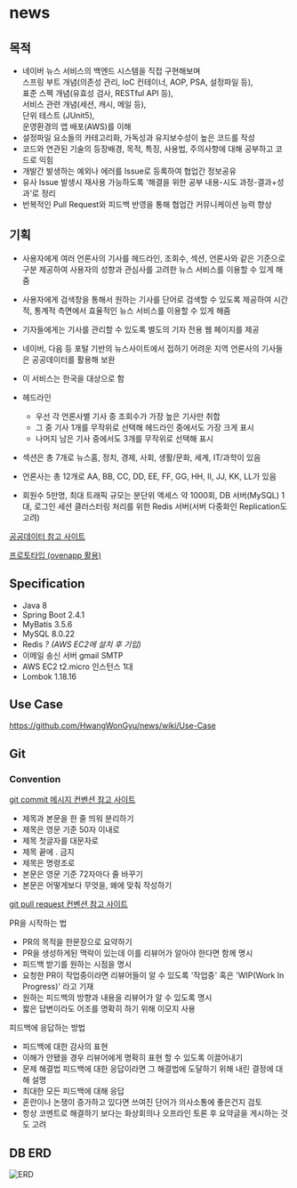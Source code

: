 # news

## 목적
* 네이버 뉴스 서비스의 백엔드 시스템을 직접 구현해보며  
스프링 부트 개념(의존성 관리, IoC 컨테이너, AOP, PSA, 설정파일 등),  
표준 스펙 개념(유효성 검사, RESTful API 등),  
서비스 관련 개념(세션, 캐시, 메일 등),  
단위 테스트 (JUnit5),  
운영환경의 앱 배포(AWS)를 이해  
* 설정파일 요소들의 카테고리화,  가독성과 유지보수성이 높은 코드를 작성
* 코드와 연관된 기술의 등장배경, 목적, 특징, 사용법, 주의사항에 대해 공부하고 코드로 익힘
* 개발간 발생하는 예외나 에러를 Issue로 등록하여 협업간 정보공유
* 유사 Issue 발생시 재사용 가능하도록 '해결을 위한 공부 내용-시도 과정-결과+성과'로 정리
* 반복적인 Pull Request와 피드백 반영을 통해 협업간 커뮤니케이션 능력 향상 

## 기획
* 사용자에게 여러 언론사의 기사를 헤드라인, 조회수, 섹션, 언론사와 같은 기준으로 구분 제공하여
사용자의 성향과 관심사를 고려한 뉴스 서비스를 이용할 수 있게 해줌
* 사용자에게 검색창을 통해서 원하는 기사를 단어로 검색할 수 있도록 제공하여
시간적, 통계적 측면에서 효율적인 뉴스 서비스를 이용할 수 있게 해줌
* 기자들에게는 기사를 관리할 수 있도록 별도의 기자 전용 웹 페이지를 제공
* 네이버, 다음 등 포털 기반의 뉴스사이트에서 접하기 어려운 지역 언론사의 기사들은 공공데이터를 활용해 보완

* 이 서비스는 한국을 대상으로 함
* 헤드라인
  - 우선 각 언론사별 기사 중 조회수가 가장 높은 기사만 취합
  - 그 중 기사 1개를 무작위로 선택해 헤드라인 중에서도 가장 크게 표시
  - 나머지 남은 기사 중에서도 3개를 무작위로 선택해 표시
* 섹션은 총 7개로 뉴스홈, 정치, 경제, 사회, 생활/문화, 세계, IT/과학이 있음
* 언론사는 총 12개로 AA, BB, CC, DD, EE, FF, GG, HH, II, JJ, KK, LL가 있음
* 회원수 5만명, 최대 트래픽 규모는 분단위 액세스 약 1000회, DB 서버(MySQL) 1대, 로그인 세션 클러스터링 처리를 위한 Redis 서버(서버 다중화인 Replication도 고려)


[공공데이터 참고 사이트](https://www.data.go.kr/data/15034926/openapi.do)

[프로토타입 (ovenapp 활용)](https://ovenapp.io/view/wp8c3hZx9oYXGnwD4AWbaX0Zz3NKWFxw/)

## Specification
- Java 8
- Spring Boot 2.4.1
- MyBatis 3.5.6
- MySQL 8.0.22
- Redis _? (AWS EC2에 설치 후 기입)_
- 이메일 송신 서버 gmail SMTP
- AWS EC2 t2.micro 인스턴스 1대
- Lombok 1.18.16

## Use Case
https://github.com/HwangWonGyu/news/wiki/Use-Case

## Git

### Convention
[git commit 메시지 컨벤션 참고 사이트](https://meetup.toast.com/posts/106)

* 제목과 본문을 한 줄 띄워 분리하기
* 제목은 영문 기준 50자 이내로
* 제목 첫글자를 대문자로
* 제목 끝에 . 금지
* 제목은 명령조로
* 본문은 영문 기준 72자마다 줄 바꾸기
* 본문은 어떻게보다 무엇을, 왜에 맞춰 작성하기

[git pull request 컨벤션 참고 사이트](https://github.blog/2015-01-21-how-to-write-the-perfect-pull-request/)

PR을 시작하는 법
* PR의 목적을 한문장으로 요약하기
* PR을 생성하게된 맥락이 있는데 이를 리뷰어가 알아야 한다면 함께 명시
* 피드백 받기를 원하는 시점을 명시
* 요청한 PR이 작업중이라면 리뷰어들이 알 수 있도록 '작업중' 혹은 'WIP(Work In Progress)' 라고 기재
* 원하는 피드백의 방향과 내용을 리뷰어가 알 수 있도록 명시
* 짧은 답변이라도 어조를 명확히 하기 위해 이모지 사용

피드백에 응답하는 방법
* 피드백에 대한 감사의 표현
* 이해가 안됐을 경우 리뷰어에게 명확히 표현 할 수 있도록 이끌어내기
* 문제 해결법 피드백에 대한 응답이라면 그 해결법에 도달하기 위해 내린 결정에 대해 설명
* 최대한 모든 피드백에 대해 응답
* 혼란이나 논쟁이 증가하고 있다면 쓰여진 단어가 의사소통에 좋은건지 검토
* 항상 코멘트로 해결하기 보다는 화상회의나 오프라인 토론 후 요약글을 게시하는 것도 고려

## DB ERD
![ERD](https://user-images.githubusercontent.com/15853498/102389829-02c7b500-4017-11eb-8fbd-775686c1af80.PNG)

